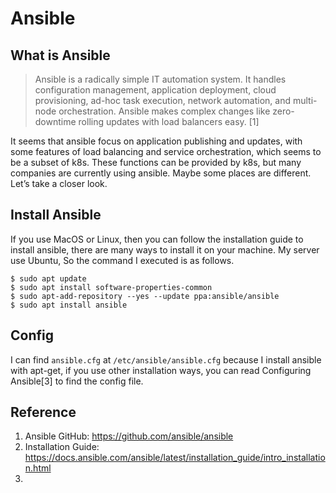 # Ansible

## What is Ansible

>  Ansible is a radically simple IT automation system. It handles configuration management, application deployment, cloud provisioning, ad-hoc task execution, network automation, and multi-node orchestration. Ansible makes complex changes like zero-downtime rolling updates with load balancers easy. [1]

It seems that ansible focus on application publishing and updates, with some features of load balancing and service orchestration, which seems to be a subset of k8s. These functions can be provided by k8s, but many companies are currently using ansible. Maybe some places are different. Let’s take a closer look.



## Install Ansible

If you use MacOS or Linux, then you can follow the installation guide to install ansible, there are many ways to install it on your machine. My server use Ubuntu, So the command I executed is as follows.

```shell
$ sudo apt update
$ sudo apt install software-properties-common
$ sudo apt-add-repository --yes --update ppa:ansible/ansible
$ sudo apt install ansible
```



## Config

I can find `ansible.cfg` at `/etc/ansible/ansible.cfg` because I install ansible with apt-get, if you use other installation ways, you can read  Configuring Ansible[3] to find the config file.



## Reference

1. Ansible GitHub:  https://github.com/ansible/ansible 
2. Installation Guide: https://docs.ansible.com/ansible/latest/installation_guide/intro_installation.html 
3. 